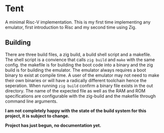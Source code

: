 # Tent
A minimal Risc-V implementation. This is my first time implementing any emulator, first introduction to Risc and my second time using Zig.

## Building
There are three build files, a zig build, a build shell script and a makefile. The shell script is a convience that calls `zig build` and `make` with the same config. the makefile is for building the boot code into a binary and the zig build is for building the emulator. The emulator always requires a boot binary to exist at compile time. A user of the emulator may not need to make their own binaries or will have a radically different toolchain hence the seperation. When running `zig build` confirm a binary file exists in the out directory. The name of the expected file as well as the RAM and ROM specifications are configurable with the zig-build and the makefile through command line arguments. 

**I am not completely happy with the state of the build system for this project, it is subject to change.**

**Project has just begun, no documentation yet.**
